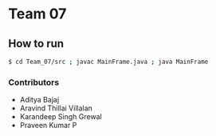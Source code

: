 # Team 07

## How to run
```sh
$ cd Team_07/src ; javac MainFrame.java ; java MainFrame
```

### Contributors
- Aditya Bajaj
- Aravind Thillai Villalan
- Karandeep Singh Grewal
- Praveen Kumar P
